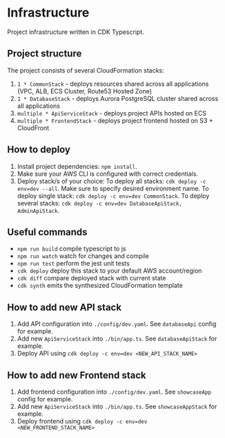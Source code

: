 # Infrastructure

Project infrastructure written in CDK Typescript.

## Project structure

The project consists of several CloudFormation stacks:

1. `1 * CommonStack` - deploys resources shared across all applications (VPC, ALB, ECS Cluster, Route53 Hosted Zone)
2. `1 * DatabaseStack` - deploys Aurora PostgreSQL cluster shared across all applications
3. `multiple * ApiServiceStack` - deploys project APIs hosted on ECS
4. `multiple * FrontendStack` - deploys project frontend hosted on S3 + CloudFront

## How to deploy

1. Install project dependencies: `npm install`.
2. Make sure your AWS CLI is configured with correct credentials.
3. Deploy stack/s of your choice:
   To deploy all stacks: `cdk deploy -c env=dev --all`. Make sure to specify desired environment name.
   To deploy single stack: `cdk deploy -c env=dev CommonStack`.
   To deploy several stacks: `cdk deploy -c env=dev DatabaseApiStack, AdminApiStack`.

## Useful commands

- `npm run build` compile typescript to js
- `npm run watch` watch for changes and compile
- `npm run test` perform the jest unit tests
- `cdk deploy` deploy this stack to your default AWS account/region
- `cdk diff` compare deployed stack with current state
- `cdk synth` emits the synthesized CloudFormation template

## How to add new API stack

1. Add API configuration into `./config/dev.yaml`. See `databaseApi` config for example.
2. Add new `ApiServiceStack` into `./bin/app.ts`. See `databaseApiStack` for example.
3. Deploy API using `cdk deploy -c env=dev <NEW_API_STACK_NAME>`

## How to add new Frontend stack

1. Add frontend configuration into `./config/dev.yaml`. See `showcaseApp` config for example.
2. Add new `ApiServiceStack` into `./bin/app.ts`. See `showcaseAppStack` for example.
3. Deploy frontend using `cdk deploy -c env=dev <NEW_FRONTEND_STACK_NAME>`
